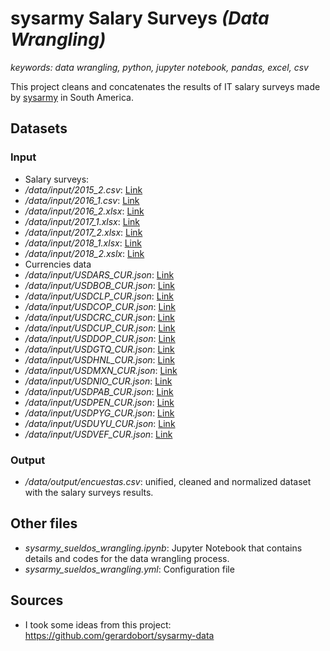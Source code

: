 # sysarmy Salary Surveys *(Data Wrangling)*

*keywords: data wrangling, python, jupyter notebook, pandas, excel, csv*

This project cleans and concatenates the results of IT salary surveys made by [sysarmy](https://sysarmy.com.ar/blog/) in South America.

## Datasets
### Input
*  Salary surveys:
  *  */data/input/2015_2.csv*: [Link](https://goo.gl/xx11f7)
  *  */data/input/2016_1.csv*: [Link](https://goo.gl/Jd2NzQ)
  *  */data/input/2016_2.xlsx*: [Link](https://goo.gl/RqzrJd)
  *  */data/input/2017_1.xlsx*: [Link](https://goo.gl/SyDpKo)
  *  */data/input/2017_2.xlsx*: [Link](https://goo.gl/g3C1bj)
  *  */data/input/2018_1.xlsx*: [Link](https://goo.gl/bFDCnA)
  *  */data/input/2018_2.xslx*: [Link](https://goo.gl/Lf2d8Z)
*  Currencies data
  *  */data/input/USDARS_CUR.json*: [Link](https://www.bloomberg.com/markets/api/bulk-time-series/price/USDARS%3ACUR?timeFrame=5_YEAR)
  *  */data/input/USDBOB_CUR.json*: [Link](https://www.bloomberg.com/markets/api/bulk-time-series/price/USDBOB%3ACUR?timeFrame=5_YEAR)
  *  */data/input/USDCLP_CUR.json*: [Link](https://www.bloomberg.com/markets/api/bulk-time-series/price/USDCLP%3ACUR?timeFrame=5_YEAR)
  *  */data/input/USDCOP_CUR.json*: [Link](https://www.bloomberg.com/markets/api/bulk-time-series/price/USDCOP%3ACUR?timeFrame=5_YEAR)
  *  */data/input/USDCRC_CUR.json*: [Link](https://www.bloomberg.com/markets/api/bulk-time-series/price/USDCRC%3ACUR?timeFrame=5_YEAR)
  *  */data/input/USDCUP_CUR.json*: [Link](https://www.bloomberg.com/markets/api/bulk-time-series/price/USDCUP%3ACUR?timeFrame=5_YEAR)
  *  */data/input/USDDOP_CUR.json*: [Link](https://www.bloomberg.com/markets/api/bulk-time-series/price/USDDOP%3ACUR?timeFrame=5_YEAR)
  *  */data/input/USDGTQ_CUR.json*: [Link](https://www.bloomberg.com/markets/api/bulk-time-series/price/USDGTQ%3ACUR?timeFrame=5_YEAR)
  *  */data/input/USDHNL_CUR.json*: [Link](https://www.bloomberg.com/markets/api/bulk-time-series/price/USDHNL%3ACUR?timeFrame=5_YEAR)
  *  */data/input/USDMXN_CUR.json*: [Link](https://www.bloomberg.com/markets/api/bulk-time-series/price/USDMXN%3ACUR?timeFrame=5_YEAR)
  *  */data/input/USDNIO_CUR.json*: [Link](https://www.bloomberg.com/markets/api/bulk-time-series/price/USDNIO%3ACUR?timeFrame=5_YEAR)
  *  */data/input/USDPAB_CUR.json*: [Link](https://www.bloomberg.com/markets/api/bulk-time-series/price/USDPAB%3ACUR?timeFrame=5_YEAR)
  *  */data/input/USDPEN_CUR.json*: [Link](https://www.bloomberg.com/markets/api/bulk-time-series/price/USDPEN%3ACUR?timeFrame=5_YEAR)
  *  */data/input/USDPYG_CUR.json*: [Link](https://www.bloomberg.com/markets/api/bulk-time-series/price/USDPYG%3ACUR?timeFrame=5_YEAR)
  *  */data/input/USDUYU_CUR.json*: [Link](https://www.bloomberg.com/markets/api/bulk-time-series/price/USDUYU%3ACUR?timeFrame=5_YEAR)
  *  */data/input/USDVEF_CUR.json*: [Link](https://www.bloomberg.com/markets/api/bulk-time-series/price/USDVEF%3ACUR?timeFrame=5_YEAR)

### Output
*  */data/output/encuestas.csv*: unified, cleaned and normalized dataset with the salary surveys results.

## Other files
*  *sysarmy_sueldos_wrangling.ipynb*: Jupyter Notebook that contains details and codes for the data wrangling process.
*  *sysarmy_sueldos_wrangling.yml*: Configuration file

## Sources
*  I took some ideas from this project: https://github.com/gerardobort/sysarmy-data 